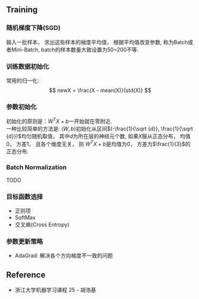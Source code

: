 ## Training

### 随机梯度下降(SGD)
 输入一批样本， 求出这些样本的梯度平均值， 根据平均值改变参数, 称为Batch或者Mini-Batch, batch的样本数量大致设置为50~200不等.

### 训练数据初始化
 常用的归一化:
$$
newX = \frac{X - mean(X)}{std(X)}
$$

### 参数初始化
初始化的原则是：$W^TX +b$一开始就在零附近.  
一种比较简单的方法是:  $(W, b)$初始化从区间$(-\frac{1}{\sqrt {d}}, \frac{1}{\sqrt {d}})$均匀随机取值， 其中$d$为所在层的神经元个数, 如果$X$服从正态分布， 均值0， 方差1， 且各个维度无关， 则
$W^TX +b$是均值为0， 方差为$\frac{1}{3}$的正态分布.

### Batch Normalization
TODO

### 目标函数选择
* 正则项
* SoftMax
* 交叉熵(Cross Entropy)

### 参数更新策略
* AdaGrad:  解决各个方向梯度不一致的问题

## Reference
* 浙江大学机器学习课程 25 - 胡浩基

